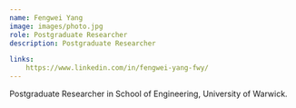 ```yaml
---
name: Fengwei Yang
image: images/photo.jpg
role: Postgraduate Researcher
description: Postgraduate Researcher

links:
    https://www.linkedin.com/in/fengwei-yang-fwy/
---
```


Postgraduate Researcher in School of Engineering, University of Warwick.

